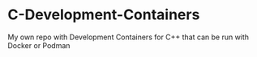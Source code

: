 # C-Development-Containers
My own repo with Development Containers for C++ that can be run with Docker or Podman

